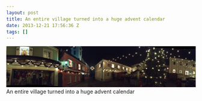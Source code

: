 ```yaml
---
layout: post
title: An entire village turned into a huge advent calendar
date: 2013-12-21 17:56:36 Z
tags: []
---
```

![](/media/2013/12/70699661174.jpg)
An entire village turned into a huge advent calendar
